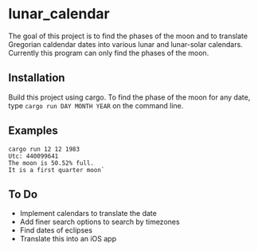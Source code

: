 # lunar_calendar
The goal of this project is to find the phases of the moon and to translate Gregorian caldendar dates into various lunar and lunar-solar calendars.
Currently this program can only find the phases of the moon.

## Installation

Build this project using cargo. To find the phase of the moon for any date, type `cargo run DAY MONTH YEAR` on the command line.

## Examples

```
cargo run 12 12 1983
Utc: 440099641
The moon is 50.52% full.
It is a first quarter moon`
```
## To Do
  * Implement calendars to translate the date
  * Add finer search options to search by timezones
  * Find dates of eclipses
  * Translate this into an iOS app

